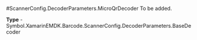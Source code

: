 #ScannerConfig.DecoderParameters.MicroQrDecoder
To be added.

**Type** - Symbol.XamarinEMDK.Barcode.ScannerConfig.DecoderParameters.BaseDecoder



